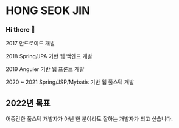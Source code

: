 # HONG SEOK JIN

### Hi there 👋

2017 안드로이드 개발

2018 Spring/JPA 기반 웹 백엔드 개발

2019 Anguler 기반 웹 프론트 개발

2020 ~ 2021 Spring/JSP/Mybatis 기반 웹 풀스텍 개발

## 2022년 목표
어중간한 풀스텍 개발자가 아닌 한 분야라도 잘하는 개발자가 되고 싶습니다.

<!--
**firewood3/firewood3** is a ✨ _special_ ✨ repository because its `README.md` (this file) appears on your GitHub profile.

Here are some ideas to get you started:

- 🔭 I’m currently working on ...
- 🌱 I’m currently learning ...
- 👯 I’m looking to collaborate on ...
- 🤔 I’m looking for help with ...
- 💬 Ask me about ...
- 📫 How to reach me: ...
- 😄 Pronouns: ...
- ⚡ Fun fact: ...
-->
